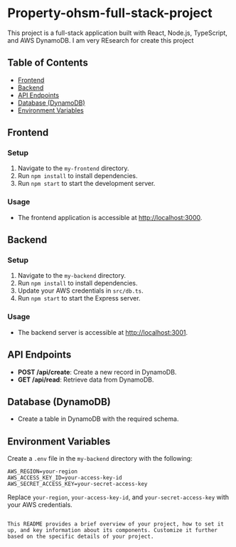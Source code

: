 
# Property-ohsm-full-stack-project

This project is a full-stack application built with React, Node.js, TypeScript, and AWS DynamoDB.
I am very REsearch for create this project

## Table of Contents

- [Frontend](#frontend)
- [Backend](#backend)
- [API Endpoints](#api-endpoints)
- [Database (DynamoDB)](#database-dynamodb)
- [Environment Variables](#environment-variables)

## Frontend

### Setup

1. Navigate to the `my-frontend` directory.
2. Run `npm install` to install dependencies.
3. Run `npm start` to start the development server.

### Usage

- The frontend application is accessible at [http://localhost:3000](http://localhost:3000).

## Backend

### Setup

1. Navigate to the `my-backend` directory.
2. Run `npm install` to install dependencies.
3. Update your AWS credentials in `src/db.ts`.
4. Run `npm start` to start the Express server.

### Usage

- The backend server is accessible at [http://localhost:3001](http://localhost:3001).

## API Endpoints

- **POST /api/create**: Create a new record in DynamoDB.
- **GET /api/read**: Retrieve data from DynamoDB.

## Database (DynamoDB)

- Create a table in DynamoDB with the required schema.

## Environment Variables

Create a `.env` file in the `my-backend` directory with the following:

```env
AWS_REGION=your-region
AWS_ACCESS_KEY_ID=your-access-key-id
AWS_SECRET_ACCESS_KEY=your-secret-access-key
```

Replace `your-region`, `your-access-key-id`, and `your-secret-access-key` with your AWS credentials.

```

This README provides a brief overview of your project, how to set it up, and key information about its components. Customize it further based on the specific details of your project.
